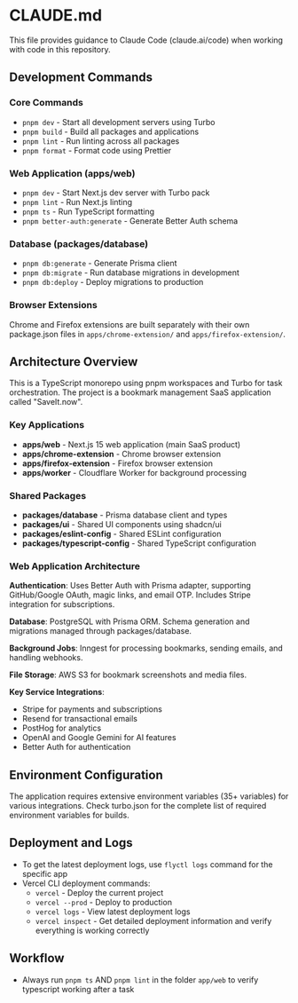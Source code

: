 # CLAUDE.md

This file provides guidance to Claude Code (claude.ai/code) when working with code in this repository.

## Development Commands

### Core Commands

- `pnpm dev` - Start all development servers using Turbo
- `pnpm build` - Build all packages and applications
- `pnpm lint` - Run linting across all packages
- `pnpm format` - Format code using Prettier

### Web Application (apps/web)

- `pnpm dev` - Start Next.js dev server with Turbo pack
- `pnpm lint` - Run Next.js linting
- `pnpm ts` - Run TypeScript formatting
- `pnpm better-auth:generate` - Generate Better Auth schema

### Database (packages/database)

- `pnpm db:generate` - Generate Prisma client
- `pnpm db:migrate` - Run database migrations in development
- `pnpm db:deploy` - Deploy migrations to production

### Browser Extensions

Chrome and Firefox extensions are built separately with their own package.json files in `apps/chrome-extension/` and `apps/firefox-extension/`.

## Architecture Overview

This is a TypeScript monorepo using pnpm workspaces and Turbo for task orchestration. The project is a bookmark management SaaS application called "SaveIt.now".

### Key Applications

- **apps/web** - Next.js 15 web application (main SaaS product)
- **apps/chrome-extension** - Chrome browser extension
- **apps/firefox-extension** - Firefox browser extension
- **apps/worker** - Cloudflare Worker for background processing

### Shared Packages

- **packages/database** - Prisma database client and types
- **packages/ui** - Shared UI components using shadcn/ui
- **packages/eslint-config** - Shared ESLint configuration
- **packages/typescript-config** - Shared TypeScript configuration

### Web Application Architecture

**Authentication**: Uses Better Auth with Prisma adapter, supporting GitHub/Google OAuth, magic links, and email OTP. Includes Stripe integration for subscriptions.

**Database**: PostgreSQL with Prisma ORM. Schema generation and migrations managed through packages/database.

**Background Jobs**: Inngest for processing bookmarks, sending emails, and handling webhooks.

**File Storage**: AWS S3 for bookmark screenshots and media files.

**Key Service Integrations**:

- Stripe for payments and subscriptions
- Resend for transactional emails
- PostHog for analytics
- OpenAI and Google Gemini for AI features
- Better Auth for authentication

## Environment Configuration

The application requires extensive environment variables (35+ variables) for various integrations. Check turbo.json for the complete list of required environment variables for builds.

## Deployment and Logs

- To get the latest deployment logs, use `flyctl logs` command for the specific app
- Vercel CLI deployment commands:
  - `vercel` - Deploy the current project
  - `vercel --prod` - Deploy to production
  - `vercel logs` - View latest deployment logs
  - `vercel inspect` - Get detailed deployment information and verify everything is working correctly

## Workflow

- Always run `pnpm ts` AND `pnpm lint` in the folder `app/web` to verify typescript working after a task
